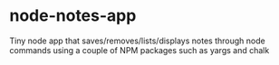 # node-notes-app

Tiny node app that saves/removes/lists/displays notes through node commands using a couple of NPM packages such as yargs and chalk